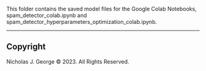 This folder contains the saved model files for the Google Colab Notebooks, spam_detector_colab.ipynb and spam_detector_hyperparameters_optimization_colab.ipynb.

----

## Copyright

Nicholas J. George © 2023. All Rights Reserved.
